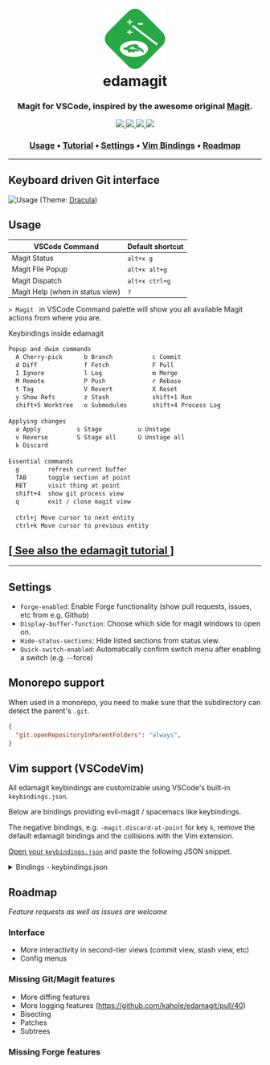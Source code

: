 
<h1 align="center">
  <br>
  <a href="https://marketplace.visualstudio.com/items?itemName=kahole.magit">
    <img src="https://github.com/kahole/edamagit/raw/develop/images/edamagit_logo.png" alt="edamagit" width="120" />
  </a>
  <br>
  edamagit
  <br>
</h1>

<h3 align="center">Magit for VSCode, inspired by the awesome original <a href="https://magit.vc/" target="_blank">Magit</a>.</h3>

<p align="center">
  <a href="https://marketplace.visualstudio.com/items?itemName=kahole.magit">
      <img src="https://img.shields.io/visual-studio-marketplace/v/kahole.magit?color=green&label=VS%20Marketplace" />
  </a>
  <a href="https://open-vsx.org/extension/kahole/magit">
    <img src="https://img.shields.io/open-vsx/v/kahole/magit?color=blue" />
  </a>
  <a href="https://www.buymeacoffee.com/kahole" target="_blank"><img src="https://cdn.buymeacoffee.com/buttons/default-orange.png" height="28">
  </a>
  <a href="https://github.com/sponsors/kahole" target="_blank"><img src="https://img.shields.io/static/v1?label=Sponsor&message=%E2%9D%A4&logo=GitHub&color=pink"></a>
</p>

<h3 align="center">
  <a href="#usage">Usage</a> •
  <a href="https://kahole.github.io/hole.dev/articles/edamagit-introduction/">Tutorial</a> •
  <a href="#settings">Settings</a> •
  <a href="#vim-support-vscodevim">Vim Bindings</a> •
  <a href="#roadmap">Roadmap</a>
</h3>

---

## Keyboard driven Git interface
![Usage](https://github.com/kahole/edamagit/raw/5ebf38107c6130cc16a23f18d84aeecc21f09fe8/magit_commit_demo.gif)
(Theme: [Dracula](https://draculatheme.com/))

## Usage

| VSCode Command                   | Default shortcut |
|----------------------------------|------------------|
| Magit Status                     | `alt+x g`        |
| Magit File Popup                 | `alt+x alt+g`    |
| Magit Dispatch                   | `alt+x ctrl+g`   |
| Magit Help (when in status view) | `?`              |

`> Magit ` in VSCode Command palette will show you all available Magit actions from where you are.


Keybindings inside edamagit
```
Popup and dwim commands
  A Cherry-pick      b Branch           c Commit
  d Diff             f Fetch            F Pull
  I Ignore           l Log              m Merge
  M Remote           P Push             r Rebase
  t Tag              V Revert           X Reset
  y Show Refs        z Stash            shift+1 Run
  shift+5 Worktree   o Submodules       shift+4 Process Log

Applying changes
  a Apply          s Stage          u Unstage
  v Reverse        S Stage all      U Unstage all
  k Discard

Essential commands
  g        refresh current buffer
  TAB      toggle section at point
  RET      visit thing at point
  shift+4  show git process view
  q        exit / close magit view

  ctrl+j Move cursor to next entity
  ctrl+k Move cursor to previous entity
```

## [[ See also the edamagit tutorial ]](https://kahole.github.io/hole.dev/articles/edamagit-introduction/)
---


## Settings

- `Forge-enabled`: Enable Forge functionality (show pull requests, issues, etc from e.g. Github)
- `Display-buffer-function`: Choose which side for magit windows to open on.
- `Hide-status-sections`: Hide listed sections from status view.
- `Quick-switch-enabled`: Automatically confirm switch menu after enabling a switch (e.g. --force)

## Monorepo support

When used in a monorepo, you need to make sure that the subdirectory can detect the parent's `.git`.

```json
{
  "git.openRepositoryInParentFolders": "always",
}
```

## Vim support (VSCodeVim)

All edamagit keybindings are customizable using VSCode's built-in `keybindings.json`.

Below are bindings providing evil-magit / spacemacs like keybindings.

The negative bindings, e.g. `-magit.discard-at-point` for key `k`,
remove the default edamagit bindings and the collisions with the Vim extension.

[Open your `keybindings.json`][kse] and paste the following JSON snippet.

[kse]: https://code.visualstudio.com/docs/getstarted/keybindings#_advanced-customization

<details>
  <summary>Bindings - keybindings.json</summary>

  ```json
    {
       "key": "g g",
       "command": "cursorTop",
       "when": "editorTextFocus && editorLangId == 'magit' && vim.mode =~ /^(?!SearchInProgressMode|CommandlineInProgress).*$/"
    },
    { "key": "g r",
       "command": "magit.refresh",
       "when": "editorTextFocus && editorLangId == 'magit' && vim.mode =~ /^(?!SearchInProgressMode|CommandlineInProgress).*$/"
    },
    {
      "key": "tab",
      "command": "extension.vim_tab",
      "when": "editorTextFocus && vim.active && !inDebugRepl && vim.mode != 'Insert' && editorLangId != 'magit'"
    },
    {
      "key": "tab",
      "command": "-extension.vim_tab"
    },
    {
      "key": "x",
      "command": "magit.discard-at-point",
      "when": "editorTextFocus && editorLangId == 'magit' && vim.mode =~ /^(?!SearchInProgressMode|CommandlineInProgress).*$/"
    },
    {
      "key": "k",
      "command": "-magit.discard-at-point"
    },
    {
      "key": "-",
      "command": "magit.reverse-at-point",
      "when": "editorTextFocus && editorLangId == 'magit' && vim.mode =~ /^(?!SearchInProgressMode|CommandlineInProgress).*$/"
    },
    {
      "key": "v",
      "command": "-magit.reverse-at-point"
    },
    {
      "key": "shift+-",
      "command": "magit.reverting",
      "when": "editorTextFocus && editorLangId == 'magit' && vim.mode =~ /^(?!SearchInProgressMode|CommandlineInProgress).*$/"
    },
    {
      "key": "shift+v",
      "command": "-magit.reverting"
    },
    {
      "key": "shift+o",
      "command": "magit.resetting",
      "when": "editorTextFocus && editorLangId == 'magit' && vim.mode =~ /^(?!SearchInProgressMode|CommandlineInProgress).*$/"
    },
    {
      "key": "shift+x",
      "command": "-magit.resetting"
    },
    {
      "key": "x",
      "command": "-magit.reset-mixed"
    },
    {
      "key": "ctrl+u x",
      "command": "-magit.reset-hard"
    }
  ```
</details>

## Roadmap

_Feature requests as well as issues are welcome_

### Interface
  - More interactivity in second-tier views (commit view, stash view, etc)
  - Config menus

### Missing Git/Magit features
  - More diffing features
  - More logging features (https://github.com/kahole/edamagit/pull/40)
  - Bisecting
  - Patches
  - Subtrees

### Missing Forge features
